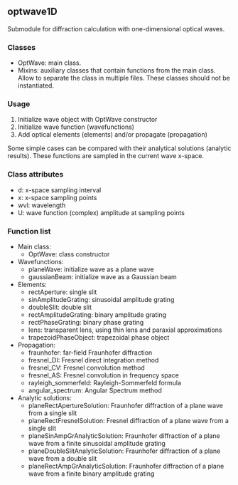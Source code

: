 ## optwave1D

Submodule for diffraction calculation with one-dimensional optical waves.

### Classes

- OptWave: main class.
- Mixins: auxiliary classes that contain functions from the main class. Allow to separate the class in multiple files. These classes should not be instantiated.

### Usage

1. Initialize wave object with OptWave constructor
2. Initialize wave function (wavefunctions)
3. Add optical elements (elements) and/or propagate (propagation)

Some simple cases can be compared with their analytical solutions (analytic results).
These functions are sampled in the current wave x-space.

### Class attributes
- d: x-space sampling interval
- x: x-space sampling points
- wvl: wavelength
- U: wave function (complex) amplitude at sampling points

### Function list

- Main class:
    - OptWave: class constructor
- Wavefunctions:
    - planeWave: initialize wave as a plane wave
    - gaussianBeam: initialize wave as a Gaussian beam
- Elements:
    - rectAperture: single slit
    - sinAmplitudeGrating: sinusoidal amplitude grating
    - doubleSlit: double slit
    - rectAmplitudeGrating: binary amplitude grating
    - rectPhaseGrating: binary phase grating
    - lens: transparent lens, using thin lens and paraxial approximations
    - trapezoidPhaseObject: trapezoidal phase object
- Propagation:
    - fraunhofer: far-field Fraunhofer diffraction
    - fresnel_DI: Fresnel direct integration method
    - fresnel_CV: Fresnel convolution method
    - fresnel_AS: Fresnel convolution in frequency space
    - rayleigh_sommerfeld: Rayleigh-Sommerfeld formula
    - angular_spectrum: Angular Spectrum method
- Analytic solutions:
    - planeRectApertureSolution: Fraunhofer diffraction of a plane wave from a single slit
    - planeRectFresnelSolution: Fresnel diffraction of a plane wave from a single slit
    - planeSinAmpGrAnalyticSolution: Fraunhofer diffraction of a plane wave from a finite sinusoidal amplitude grating
    - planeDoubleSlitAnalyticSolution: Fraunhofer diffraction of a plane wave from a double slit
    - planeRectAmpGrAnalyticSolution: Fraunhofer diffraction of a plane wave from a finite binary amplitude grating

